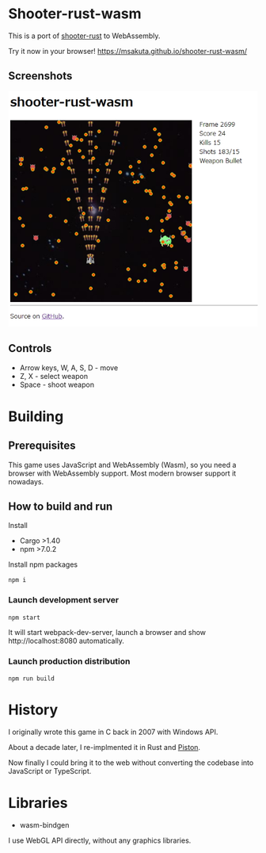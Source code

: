 # Shooter-rust-wasm

This is a port of [shooter-rust](https://github.com/msakuta/shooter-rust) to WebAssembly.

Try it now in your browser! https://msakuta.github.io/shooter-rust-wasm/

## Screenshots

![image](screenshots/screenshot01.jpg)


## Controls

* Arrow keys, W, A, S, D - move
* Z, X - select weapon
* Space - shoot weapon


# Building

## Prerequisites

This game uses JavaScript and WebAssembly (Wasm), so you need a browser with WebAssembly support.
Most modern browser support it nowadays.



## How to build and run

Install

* Cargo >1.40
* npm >7.0.2

Install npm packages

    npm i

### Launch development server

    npm start

It will start webpack-dev-server, launch a browser and show http://localhost:8080 automatically.

### Launch production distribution

    npm run build

# History

I originally wrote this game in C back in 2007 with Windows API.

About a decade later, I re-implmented it in Rust and [Piston](https://github.com/PistonDevelopers/piston).

Now finally I could bring it to the web without converting
the codebase into JavaScript or TypeScript.


# Libraries

* wasm-bindgen

I use WebGL API directly, without any graphics libraries.
